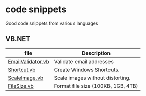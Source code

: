 # code snippets
Good code snippets from various languages

## VB.NET


file | Description
--- | ---
[EmailValidator.vb](../master/VB.net/EmailValidator.vb) | Validate email addresses
[Shortcut.vb](../master/VB.net/Shortcut.vbb) | Create Windows Shortcuts.
[ScaleImage.vb](../master/VB.net/ScaleImage.vb) | Scale images without distorting.
[FileSize.vb](../master/VB.net/FileSize.vb) | Format file size (100KB, 1GB, 4TB)